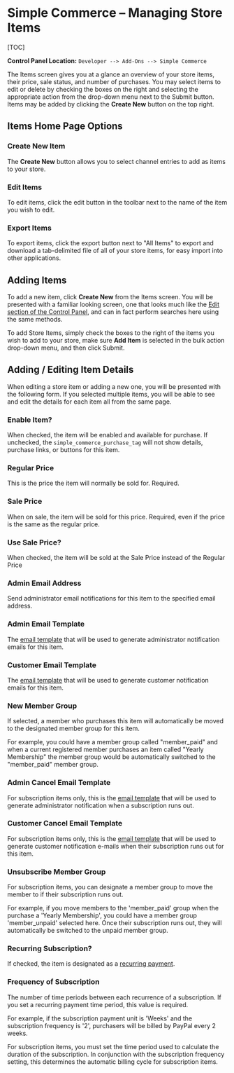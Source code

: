 <!--
    This source file is part of the open source project
    ExpressionEngine User Guide (https://github.com/ExpressionEngine/ExpressionEngine-User-Guide)

    @link      https://expressionengine.com/
    @copyright Copyright (c) 2003-2020, Packet Tide, LLC (https://ellislab.com)
    @license   https://expressionengine.com/license Licensed under Apache License, Version 2.0
-->

# Simple Commerce – Managing Store Items

[TOC]

**Control Panel Location:** `Developer --> Add-Ons --> Simple Commerce`

The Items screen gives you at a glance an overview of your store items, their price, sale status, and number of purchases. You may select items to edit or delete by checking the boxes on the right and selecting the appropriate action from the drop-down menu next to the Submit button. Items may be added by clicking the **Create New** button on the top right.

## Items Home Page Options

### Create New Item

The **Create New** button allows you to select channel entries to add as items to your store.

### Edit Items

To edit items, click the edit button in the toolbar next to the name of the item you wish to edit.

### Export Items

To export items, click the export button next to "All Items" to export and download a tab-delimited file of all of your store items, for easy import into other applications.

## Adding Items

To add a new item, click **Create New** from the Items screen. You will be presented with a familiar looking screen, one that looks much like the [Edit section of the Control Panel](control-panel/entry-manager.md), and can in fact perform searches here using the same methods.

To add Store Items, simply check the boxes to the right of the items you wish to add to your store, make sure **Add Item** is selected in the bulk action drop-down menu, and then click Submit.

## Adding / Editing Item Details

When editing a store item or adding a new one, you will be presented with the following form. If you selected multiple items, you will be able to see and edit the details for each item all from the same page.

### Enable Item?

When checked, the item will be enabled and available for purchase. If unchecked, the `simple_commerce_purchase_tag` will not show details, purchase links, or buttons for this item.

### Regular Price

This is the price the item will normally be sold for. Required.

### Sale Price

When on sale, the item will be sold for this price. Required, even if the price is the same as the regular price.

### Use Sale Price?

When checked, the item will be sold at the Sale Price instead of the Regular Price

### Admin Email Address

Send administrator email notifications for this item to the specified email address.

### Admin Email Template

The [email template](add-ons/simple-commerce/email-templates.md) that will be used to generate administrator notification emails for this item.

### Customer Email Template

The [email template](add-ons/simple-commerce/email-templates.md) that will be used to generate customer notification emails for this item.

### New Member Group

If selected, a member who purchases this item will automatically be moved to the designated member group for this item.

For example, you could have a member group called "member_paid" and when a current registered member purchases an item called "Yearly Membership" the member group would be automatically switched to the "member_paid" member group.

### Admin Cancel Email Template

For subscription items only, this is the [email template](add-ons/simple-commerce/email-templates.md) that will be used to generate administrator notification when a subscription runs out.

### Customer Cancel Email Template

For subscription items only, this is the [email template](add-ons/simple-commerce/email-templates.md) that will be used to generate customer notification e-mails when their subscription runs out for this item.

### Unsubscribe Member Group

For subscription items, you can designate a member group to move the member to if their subscription runs out.

For example, if you move members to the 'member_paid' group when the purchase a 'Yearly Membership', you could have a member group 'member_unpaid' selected here. Once their subscription runs out, they will automatically be switched to the unpaid member group.

### Recurring Subscription?

If checked, the item is designated as a [recurring payment](add-ons/simple-commerce/index.md#recurring-payments).

### Frequency of Subscription

The number of time periods between each recurrence of a subscription. If you set a recurring payment time period, this value is required.

For example, if the subscription payment unit is 'Weeks' and the subscription frequency is '2', purchasers will be billed by PayPal every 2 weeks.

For subscription items, you must set the time period used to calculate the duration of the subscription. In conjunction with the subscription frequency setting, this determines the automatic billing cycle for subscription items.
